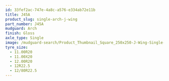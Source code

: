 ```yaml
---
id: 33fef2ac-747e-4a8c-a576-e334ab72e11b
title: J45A
product_slug: single-arch-j-wing
part_number: J45A
mudguard: Arch
finish: Gloss
axle_type: Single
image: /mudguard-search/Product_Thumbnail_Square_250x250-J-Wing-Single-Arch.jpg
tyre_size:
  - 11.00R20
  - 11.00X20
  - 12.00R20
  - 12R22.5
  - 12/80R22.5
---
```

